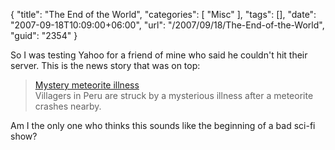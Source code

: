 {
	"title": "The End of the World",
	"categories": [
		"Misc"
	],
	"tags": [],
	"date": "2007-09-18T10:09:00+06:00",
	"url": "/2007/09/18/The-End-of-the-World",
	"guid": "2354"
}

So I was testing Yahoo for a friend of mine who said he couldn't hit their server. This is the news story that was on top:

<blockquote>
<a href="http://news.yahoo.com/s/afp/20070918/sc_afp/peruhealthoffbeat">Mystery  meteorite illness</a><br/>
Villagers in Peru are struck by a mysterious illness after a meteorite crashes nearby.
</blockquote>

Am I the only one who thinks this sounds like the beginning of a bad sci-fi show?